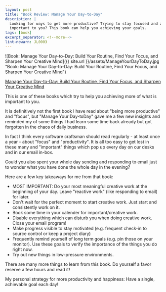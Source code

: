 ```yaml
---
layout: post
title: "Book Review: Manage Your Day-to-Day"
description: |
  Looking for ways to get more productive? Trying to stay focused and achieve more of what is really 
  important to you? This book can help you achieving your goals.
tags: [book]
excerpt_separator: <!--more-->
lint-nowarn: JL0003
---
```


![Book: Manage Your Day-to-Day: Build Your Routine, Find Your Focus, and Sharpen Your Creative Mind]({{ site.url }}/assets/ManageYourDayToDay.jpg "Book: Manage Your Day-to-Day: Build Your Routine, Find Your Focus, and Sharpen Your Creative Mind")

[Manage Your Day-to-Day: Build Your Routine, Find Your Focus, and Sharpen Your Creative Mind](https://www.amazon.com/Manage-Your-Day-Day-Creative/dp/1477800670/ref=sr_1_1?ie=UTF8&qid=1549185243&sr=8-1&keywords=manage+your+day-to-day)

This is one of these books which try to help you achieving more of what is important to you.

It is definitively not the first book I have read about "being more productive" and "focus", but 
"Manage Your Day-toDay" gave me a few new insights and reminded my of some things I had learn some time back already but
got forgotten in the chaos of daily business. 

In fact I think every software craftsman should read regularly - at least once a year - about "focus" and "productivity".
It is all too easy to get lost in these many and "important" things which pop up every day on our desks and in our email in-box. 

Could you also spent your whole day sending and responding to email just to wonder what you have done the whole day in the evening?

<!--more-->

Here are a few key takeaways for me from that book:

- MOST IMPORTANT: Do your most meaningful creative work at the beginning of your day. Leave "reactive work" (like responding to email) for later.
- Don't wait for the perfect moment to start creative work. Just start and consistently work on it.
- Book some time in your calender for important/creative work.
- Disable everything which can disturb you when doing creative work. Close your email program!
- Make progress visible to stay motivated (e.g. frequent check-in to source control or keep a project diary)
- Frequently remind yourself of long term goals (e.g. pin those on your monitor). Use these goals to verify the importance
  of the things you do right now.
- Try out new things in low-pressure environments.

There are many more things to learn from this book. Do yourself a favor reserve a few hours and read it!

My personal strategy for more productivity and happiness: Have a single, achievable goal each day!

